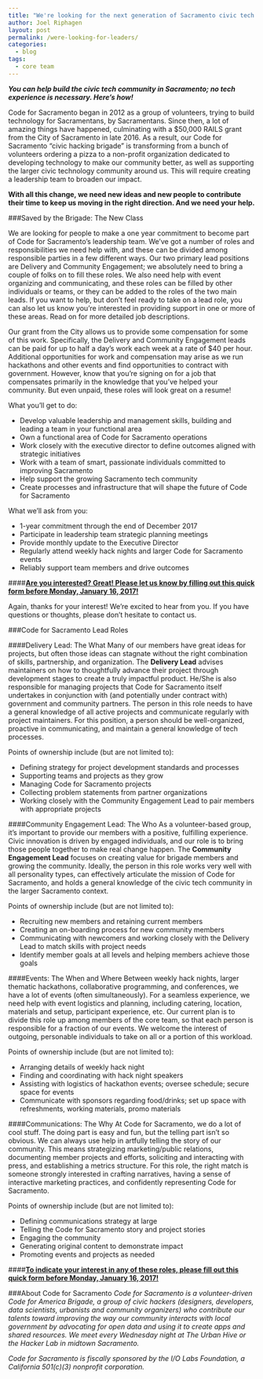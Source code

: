 ```yaml
---
title: "We're looking for the next generation of Sacramento civic tech leaders"
author: Joel Riphagen
layout: post
permalink: /were-looking-for-leaders/
categories:
  - blog
tags:
  - core team
---
```

**_You can help build the civic tech community in Sacramento; no tech experience is necessary. Here’s how!_**

Code for Sacramento began in 2012 as a group of volunteers, trying to build technology for Sacramentans, by Sacramentans. Since then, a lot of amazing things have happened, culminating with a $50,000 RAILS grant from the City of Sacramento in late 2016. As a result, our Code for Sacramento “civic hacking brigade” is transforming from a bunch of volunteers ordering a pizza to a non-profit organization dedicated to developing technology to make our community better, as well as supporting the larger civic technology community around us. This will require creating a leadership team to broaden our impact.

**With all this change, we need new ideas and new people to contribute their time to keep us moving in the right direction. And we need your help.**

###Saved by the Brigade: The New Class

We are looking for people to make a one year commitment to become part of Code for Sacramento’s leadership team. We’ve got a number of roles and responsibilities we need help with, and these can be divided among responsible parties in a few different ways. Our two primary lead positions are Delivery and Community Engagement; we absolutely need to bring a couple of folks on to fill these roles. We also need help with event organizing and communicating, and these roles can be filled by other individuals or teams, or they can be added to the roles of the two main leads. If you want to help, but don’t feel ready to take on a lead role, you can also let us know you’re interested in providing support in one or more of these areas. Read on for more detailed job descriptions.

Our grant from the City allows us to provide some compensation for some of this work. Specifically, the Delivery and Community Engagement leads can be paid for up to half a day’s work each week at a rate of $40 per hour. Additional opportunities for work and compensation may arise as we run hackathons and other events and find opportunities to contract with government. However, know that you’re signing on for a job that compensates primarily in the knowledge that you’ve helped your community. But even unpaid, these roles will look great on a resume!

What you’ll get to do:

- Develop valuable leadership and management skills, building and leading a team in your functional area
- Own a functional area of Code for Sacramento operations
- Work closely with the executive director to define outcomes aligned with strategic initiatives
- Work with a team of smart, passionate individuals committed to improving Sacramento
- Help support the growing Sacramento tech community
- Create processes and infrastructure that will shape the future of Code for Sacramento

What we’ll ask from you:

- 1-year commitment through the end of December 2017
- Participate in leadership team strategic planning meetings
- Provide monthly update to the Executive Director
- Regularly attend weekly hack nights and larger Code for Sacramento events
- Reliably support team members and drive outcomes

####[**Are you interested? Great! Please let us know by filling out this quick form before Monday, January 16, 2017!**](https://codeforsacramento.typeform.com/to/DTlt66)

Again, thanks for your interest! We’re excited to hear from you. If you have questions or thoughts, please don’t hesitate to contact us.

###Code for Sacramento Lead Roles

####Delivery Lead: The What
Many of our members have great ideas for projects, but often those ideas can stagnate without the right combination of skills, partnership, and organization. The **Delivery Lead** advises maintainers on how to thoughtfully advance their project through development stages to create a truly impactful product. He/She is also responsible for managing projects that Code for Sacramento itself undertakes in conjunction with (and potentially under contract with) government and community partners. The person in this role needs to have a general knowledge of all active projects and communicate regularly with project maintainers. For this position, a person should be well-organized, proactive in communicating, and maintain a general knowledge of tech processes.

Points of ownership include (but are not limited to):

- Defining strategy for project development standards and processes
- Supporting teams and projects as they grow
- Managing Code for Sacramento projects
- Collecting problem statements from partner organizations
- Working closely with the Community Engagement Lead to pair members with appropriate projects

####Community Engagement Lead: The Who
As a volunteer-based group, it’s important to provide our members with a positive, fulfilling experience. Civic innovation is driven by engaged individuals, and our role is to bring those people together to make real change happen. The **Community Engagement Lead** focuses on creating value for brigade members and growing the community. Ideally, the person in this role works very well with all personality types, can effectively articulate the mission of Code for Sacramento, and holds a general knowledge of the civic tech community in the larger Sacramento context.

Points of ownership include (but are not limited to):

- Recruiting new members and retaining current members
- Creating an on-boarding process for new community members
- Communicating with newcomers and working closely with the Delivery Lead to match skills with project needs
- Identify member goals at all levels and helping members achieve those goals

####Events: The When and Where
Between weekly hack nights, larger thematic hackathons, collaborative programming, and conferences, we have a lot of events (often simultaneously). For a seamless experience, we need help with event logistics and planning, including catering, location, materials and setup, participant experience, etc. Our current plan is to divide this role up among members of the core team, so that each person is responsible for a fraction of our events. We welcome the interest of outgoing, personable individuals to take on all or a portion of this workload.

Points of ownership include (but are not limited to):

- Arranging details of weekly hack night
- Finding and coordinating with hack night speakers
- Assisting with logistics of hackathon events; oversee schedule; secure space for events
- Communicate with sponsors regarding food/drinks; set up space with refreshments, working materials, promo materials

####Communications: The Why
At Code for Sacramento, we do a lot of cool stuff. The doing part is easy and fun, but the telling part isn’t so obvious. We can always use help in artfully telling the story of our community. This means strategizing marketing/public relations, documenting member projects and efforts, soliciting and interacting with press, and establishing a metrics structure. For this role, the right match is someone strongly interested in crafting narratives, having a sense of interactive marketing practices, and confidently representing Code for Sacramento.

Points of ownership include (but are not limited to):

- Defining communications strategy at large
- Telling the Code for Sacramento story and project stories
- Engaging the community
- Generating original content to demonstrate impact
- Promoting events and projects as needed

####[**To indicate your interest in any of these roles, please fill out this quick form before Monday, January 16, 2017!**](https://codeforsacramento.typeform.com/to/DTlt66)

###About Code for Sacramento
_Code for Sacramento is a volunteer-driven Code for America Brigade, a group of civic hackers (designers, developers, data scientists, urbanists and community organizers) who contribute our talents toward improving the way our community interacts with local government by advocating for open data and using it to create apps and shared resources. We meet every Wednesday night at The Urban Hive or the Hacker Lab in midtown Sacramento._

_Code for Sacramento is fiscally sponsored by the I/O Labs Foundation, a California 501(c)(3) nonprofit corporation._
